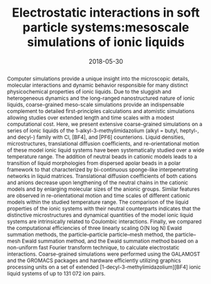 ---
title: "Electrostatic interactions in soft particle systems:mesoscale simulations of ionic liquids"
authors:
- Yong-Lei Wang
- 朱有亮
- Zhong-Yuan Lu
- Aatto Laaksonen
date: "2018-05-30"
doi: "10.1039/C8SM00387D"
publish_types: ["期刊文章"]
publication: "Soft Matter"
publication_short: "Soft Matter"
abstract: "Computer simulations provide a unique insight into the  microscopic details, molecular interactions and dynamic behavior  responsible for many distinct physicochemical properties of ionic  liquids. Due to the sluggish and heterogeneous dynamics and the  long-ranged nanostructured nature of ionic liquids, coarse-grained  meso-scale simulations provide an indispensable complement to detailed  first-principles calculations and atomistic simulations allowing studies  over extended length and time scales with a modest computational cost.  Here, we present extensive coarse-grained simulations on a series of  ionic liquids of the 1-alkyl-3-methylimidazolium (alkyl = butyl,  heptyl-, and decyl-) family with Cl, [BF4], and [PF6] counterions.  Liquid densities, microstructures, translational diffusion coefficients,  and re-orientational motion of these model ionic liquid systems have  been systematically studied over a wide temperature range. The addition  of neutral beads in cationic models leads to a transition of liquid  morphologies from dispersed apolar beads in a polar framework to that  characterized by bi-continuous sponge-like interpenetrating networks in  liquid matrices. Translational diffusion coefficients of both cations  and anions decrease upon lengthening of the neutral chains in the  cationic models and by enlarging molecular sizes of the anionic groups.  Similar features are observed in re-orientational motion and time scales  of different cationic models within the studied temperature range. The  comparison of the liquid properties of the ionic systems with their  neutral counterparts indicates that the distinctive microstructures and  dynamical quantities of the model ionic liquid systems are intrinsically  related to Coulombic interactions. Finally, we compared the  computational efficiencies of three linearly scaling O(N log N) Ewald  summation methods, the particle–particle particle–mesh method, the  particle–mesh Ewald summation method, and the Ewald summation method  based on a non-uniform fast Fourier transform technique, to calculate  electrostatic interactions. Coarse-grained simulations were performed  using the GALAMOST and the GROMACS packages and hardware efficiently  utilizing graphics processing units on a set of extended  [1-decyl-3-methylimidazolium][BF4] ionic liquid systems of up to 131 072  ion pairs."
url_pdf: "https://pubs.rsc.org/en/content/articlelanding/2018/sm/c8sm00387d"
---